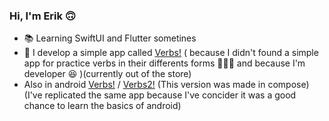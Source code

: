 
### Hi, I'm Erik 🙃

- 📚  Learning SwiftUI and Flutter sometines 
- 📱  I develop a simple app called [Verbs!][1] ( because I didn't found a simple app for practice verbs in their differents forms 🤷🏻‍♂️ and because I'm developer 😆 )(currently out of the store)
- Also in android [Verbs!][2] / [Verbs2!][3] (This version was made in compose) (I've replicated the same app because I've concider it was a good chance to learn the basics of android)

[1]: https://apps.apple.com/us/app/verbs/id1323891770
[2]: https://play.google.com/store/apps/details?id=dev.erikflores.verbs
[3]: https://play.google.com/store/apps/details?id=dev.erikflores.verbs2

